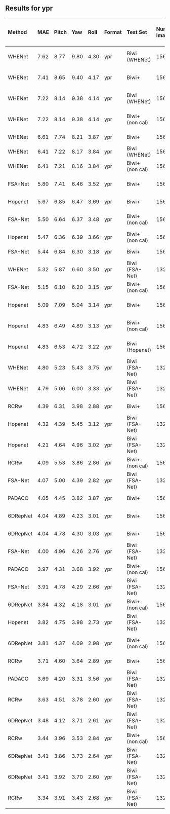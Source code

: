 ## Results for ypr

|  Method | MAE | Pitch | Yaw | Roll | Format | Test Set | Num Images | Training Set | Crop | Unsup. Training on Test Set | Calibrated Biwi |
| :--- | :--- | :--- | :--- | :--- | :--- | :--- | :--- | :--- | :--- | :--- | :--- |
|  WHENet |  7.62 |  8.77 |  9.80 |  4.30 | ypr | Biwi (WHENet) |  15636 | 300W-LP | YOLOv3, cleaned, WHENet | ✖ | ✖ |
|  WHENet |  7.41 |  8.65 |  9.40 |  4.17 | ypr | Biwi+ |  15678 | 300W-LP | Biwi+ -> YOLOv3, WHENet | ✖ | ✔ |
|  WHENet |  7.22 |  8.14 |  9.38 |  4.14 | ypr | Biwi (WHENet) |  15636 | 300W-LP | Biwi+ -> YOLOv3, WHENet | ✖ | ✖ |
|  WHENet |  7.22 |  8.14 |  9.38 |  4.14 | ypr | Biwi+ (non cal) |  15678 | 300W-LP | Biwi+ -> YOLOv3, WHENet | ✖ | ✖ |
|  WHENet |  6.61 |  7.74 |  8.21 |  3.87 | ypr | Biwi+ |  15678 | 300W-LP | Biwi+ (DLIB+manual) | ✖ | ✔ |
|  WHENet |  6.41 |  7.22 |  8.17 |  3.84 | ypr | Biwi (WHENet) |  15636 | 300W-LP | Biwi+ (DLIB+manual) | ✖ | ✖ |
|  WHENet |  6.41 |  7.21 |  8.16 |  3.84 | ypr | Biwi+ (non cal) |  15678 | 300W-LP | Biwi+ (DLIB+manual) | ✖ | ✖ |
|  FSA-Net |  5.80 |  7.41 |  6.46 |  3.52 | ypr | Biwi+ |  15678 | 300W-LP | Biwi+ -> MTCNN, FSA-Net | ✖ | ✔ |
|  Hopenet |  5.67 |  6.85 |  6.47 |  3.69 | ypr | Biwi+ |  15678 | 300W-LP | Biwi+ (DLIB+manual) | ✖ | ✔ |
|  FSA-Net |  5.50 |  6.64 |  6.37 |  3.48 | ypr | Biwi+ (non cal) |  15678 | 300W-LP | Biwi+ -> MTCNN, FSA-Net | ✖ | ✖ |
|  Hopenet |  5.47 |  6.36 |  6.39 |  3.66 | ypr | Biwi+ (non cal) |  15678 | 300W-LP | Biwi+ (DLIB+manual) | ✖ | ✖ |
|  FSA-Net |  5.44 |  6.84 |  6.30 |  3.18 | ypr | Biwi+ |  15678 | 300W-LP | Biwi+ (DLIB+manual) | ✖ | ✔ |
|  WHENet |  5.32 |  5.87 |  6.60 |  3.50 | ypr | Biwi (FSA-Net) |  13219 | 300W-LP | Biwi+ -> YOLOv3, WHENet | ✖ | ✖ |
|  FSA-Net |  5.15 |  6.10 |  6.20 |  3.15 | ypr | Biwi+ (non cal) |  15678 | 300W-LP | Biwi+ (DLIB+manual) | ✖ | ✖ |
|  Hopenet |  5.09 |  7.09 |  5.04 |  3.14 | ypr | Biwi+ |  15678 | 300W-LP | Biwi+ -> Dockerface, Hopenet | ✖ | ✔ |
|  Hopenet |  4.83 |  6.49 |  4.89 |  3.13 | ypr | Biwi+ (non cal) |  15678 | 300W-LP | Biwi+ -> Dockerface, Hopenet | ✖ | ✖ |
|  Hopenet |  4.83 |  6.53 |  4.72 |  3.22 | ypr | Biwi (Hopenet) |  15666 | 300W-LP | Dockerface, cleaned, Hopenet | ✖ | ✖ |
|  WHENet |  4.80 |  5.23 |  5.43 |  3.75 | ypr | Biwi (FSA-Net) |  13219 | 300W-LP | MTCNN, cleaned, FSA-Net | ✖ | ✖ |
|  WHENet |  4.79 |  5.06 |  6.00 |  3.33 | ypr | Biwi (FSA-Net) |  13219 | 300W-LP | Biwi+ (DLIB+manual) | ✖ | ✖ |
|  RCRw |  4.39 |  6.31 |  3.98 |  2.88 | ypr | Biwi+ |  15678 | 300W-LP | Biwi+ (DLIB+manual) | ✔ | ✔ |
|  Hopenet |  4.32 |  4.39 |  5.45 |  3.12 | ypr | Biwi (FSA-Net) |  13219 | 300W-LP | Biwi+ (DLIB+manual) | ✖ | ✖ |
|  Hopenet |  4.21 |  4.64 |  4.96 |  3.02 | ypr | Biwi (FSA-Net) |  13219 | 300W-LP | MTCNN, cleaned, FSA-Net | ✖ | ✖ |
|  RCRw |  4.09 |  5.53 |  3.86 |  2.86 | ypr | Biwi+ (non cal) |  15678 | 300W-LP | Biwi+ (DLIB+manual) | ✔ | ✖ |
|  FSA-Net |  4.07 |  5.00 |  4.39 |  2.82 | ypr | Biwi (FSA-Net) |  13219 | 300W-LP | Biwi+ -> MTCNN, FSA-Net | ✖ | ✖ |
|  PADACO |  4.05 |  4.45 |  3.82 |  3.87 | ypr | Biwi+ |  15678 | SynHead++ | Biwi+ (DLIB+manual) | ✔ | ✔ |
|  6DRepNet |  4.04 |  4.89 |  4.23 |  3.01 | ypr | Biwi+ |  15678 | 300W-LP | Biwi+ -> MTCNN, FSA-Net | ✖ | ✔ |
|  6DRepNet |  4.04 |  4.78 |  4.30 |  3.03 | ypr | Biwi+ |  15678 | 300W-LP | Biwi+ (DLIB+manual) | ✖ | ✔ |
|  FSA-Net |  4.00 |  4.96 |  4.26 |  2.76 | ypr | Biwi (FSA-Net) |  13219 | 300W-LP | MTCNN, cleaned, FSA-Net | ✖ | ✖ |
|  PADACO |  3.97 |  4.31 |  3.68 |  3.92 | ypr | Biwi+ (non cal) |  15678 | SynHead++ | Biwi+ (DLIB+manual) | ✔ | ✖ |
|  FSA-Net |  3.91 |  4.78 |  4.29 |  2.66 | ypr | Biwi (FSA-Net) |  13219 | 300W-LP | Biwi+ (DLIB+manual) | ✖ | ✖ |
|  6DRepNet |  3.84 |  4.32 |  4.18 |  3.01 | ypr | Biwi+ (non cal) |  15678 | 300W-LP | Biwi+ (DLIB+manual) | ✖ | ✖ |
|  Hopenet |  3.82 |  4.75 |  3.98 |  2.73 | ypr | Biwi (FSA-Net) |  13219 | 300W-LP | Biwi+ -> Dockerface, Hopenet | ✖ | ✖ |
|  6DRepNet |  3.81 |  4.37 |  4.09 |  2.98 | ypr | Biwi+ (non cal) |  15678 | 300W-LP | Biwi+ -> MTCNN, FSA-Net | ✖ | ✖ |
|  RCRw |  3.71 |  4.60 |  3.64 |  2.89 | ypr | Biwi+ |  15678 | SynHead++ | Biwi+ (DLIB+manual) | ✔ | ✔ |
|  PADACO |  3.69 |  4.20 |  3.31 |  3.56 | ypr | Biwi (FSA-Net) |  13219 | SynHead++ | Biwi+ (DLIB+manual) | ✔ | ✖ |
|  RCRw |  3.63 |  4.51 |  3.78 |  2.60 | ypr | Biwi (FSA-Net) |  13219 | 300W-LP | Biwi+ (DLIB+manual) | ✔ | ✖ |
|  6DRepNet |  3.48 |  4.12 |  3.71 |  2.61 | ypr | Biwi (FSA-Net) |  13219 | 300W-LP | MTCNN, cleaned, FSA-Net | ✖ | ✖ |
|  RCRw |  3.44 |  3.96 |  3.53 |  2.84 | ypr | Biwi+ (non cal) |  15678 | SynHead++ | Biwi+ (DLIB+manual) | ✔ | ✖ |
|  6DRepNet |  3.41 |  3.86 |  3.73 |  2.64 | ypr | Biwi (FSA-Net) |  13219 | 300W-LP | Biwi+ (DLIB+manual) | ✖ | ✖ |
|  6DRepNet |  3.41 |  3.92 |  3.70 |  2.60 | ypr | Biwi (FSA-Net) |  13219 | 300W-LP | Biwi+ -> MTCNN, FSA-Net | ✖ | ✖ |
|  RCRw |  3.34 |  3.91 |  3.43 |  2.68 | ypr | Biwi (FSA-Net) |  13219 | SynHead++ | Biwi+ (DLIB+manual) | ✔ | ✖ |

